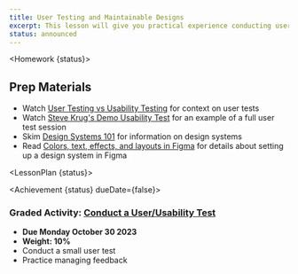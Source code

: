 ```yaml
---
title: User Testing and Maintainable Designs
excerpt: This lesson will give you practical experience conducting user tests. We will learn to use design tool features that make adjusting designs easier. The objective is to be able to make designs that can be edited in response to feedback.
status: announced
---
```


<script>
	import Homework from "$lib/components/Homework.svelte";
	import LessonPlan from "$lib/components/LessonPlan.svelte";
	import Achievement from "$lib/components/Achievement.svelte"
</script>

<Homework {status}>

<h2>Prep Materials</h2>

- Watch [User Testing vs Usability Testing](https://youtu.be/r3j_dwMbLo0?si=P8CyrIDUvUzmFsWj) for context on user tests
- Watch [Steve Krug's Demo Usability Test](https://youtu.be/1UCDUOB_aS8?si=ZhJqExlhnVjRxMdH) for an example of a full user test session
- Skim [Design Systems 101](https://www.nngroup.com/articles/design-systems-101/) for information on design systems
- Read [Colors, text, effects, and layouts in Figma](https://help.figma.com/hc/en-us/articles/360038746534-Create-color-text-effect-and-layout-grid-styles) for details about setting up a design system in Figma

</Homework>

<LessonPlan {status}>

</LessonPlan>

<Achievement {status} dueDate={false}>

### Graded Activity: [Conduct a User/Usability Test](/courses/dsgn-270/assessments/graded-activities)

- **Due Monday October 30 2023**
- **Weight: 10%**
- Conduct a small user test
- Practice managing feedback

</Achievement>
